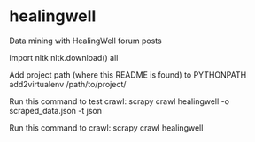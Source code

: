 healingwell
===========

Data mining with HealingWell forum posts

import nltk
nltk.download()
all

Add project path (where this README is found) to PYTHONPATH
    add2virtualenv /path/to/project/

Run this command to test crawl:
    scrapy crawl healingwell -o scraped_data.json -t json

Run this command to crawl:
    scrapy crawl healingwell
